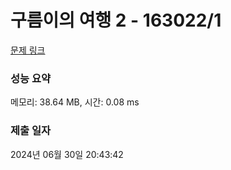 # 구름이의 여행 2 - 163022/1 

[문제 링크](https://level.goorm.io/exam/163022/%EA%B5%AC%EB%A6%84%EC%9D%B4%EC%9D%98-%EC%97%AC%ED%96%89-2/quiz/1) 

### 성능 요약

메모리: 38.64 MB, 시간: 0.08 ms

### 제출 일자

2024년 06월 30일 20:43:42

